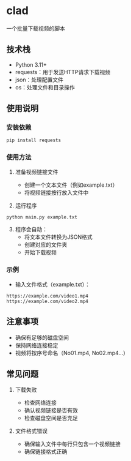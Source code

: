 # clad
一个批量下载视频的脚本

## 技术栈
- Python 3.11+
- requests：用于发送HTTP请求下载视频
- json：处理配置文件
- os：处理文件和目录操作

## 使用说明

### 安装依赖
```bash
pip install requests
```

### 使用方法
1. 准备视频链接文件
   - 创建一个文本文件（例如example.txt）
   - 将视频链接按行放入文件中

2. 运行程序
```bash
python main.py example.txt
```

3. 程序会自动：
   - 将文本文件转换为JSON格式
   - 创建对应的文件夹
   - 开始下载视频

### 示例
- 输入文件格式（example.txt）：
```
https://example.com/video1.mp4
https://example.com/video2.mp4
```

## 注意事项
- 确保有足够的磁盘空间
- 保持网络连接稳定
- 视频将按序号命名（No01.mp4, No02.mp4...）

## 常见问题
1. 下载失败
   - 检查网络连接
   - 确认视频链接是否有效
   - 检查磁盘空间是否充足

2. 文件格式错误
   - 确保输入文件中每行只包含一个视频链接
   - 确保链接格式正确
